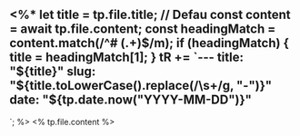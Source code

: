 <%*
let title = tp.file.title; // Defau
const content = await tp.file.content;
const headingMatch = content.match(/^# (.+)$/m);
if (headingMatch) {
  title = headingMatch[1];
}
tR += `---
title: "${title}"
slug: "${title.toLowerCase().replace(/\s+/g, "-")}"
date: "${tp.date.now("YYYY-MM-DD")}"
---
`;
%>
<% tp.file.content %>